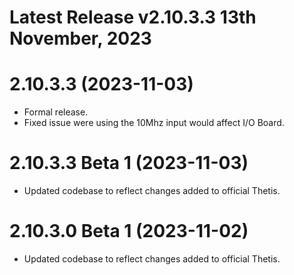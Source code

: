 # Latest Release v2.10.3.3 13th November, 2023

# 2.10.3.3 (2023-11-03)
- Formal release.
- Fixed issue were using the 10Mhz input would affect I/O Board.

# 2.10.3.3 Beta 1 (2023-11-03)
- Updated codebase to reflect changes added to official Thetis.

# 2.10.3.0 Beta 1 (2023-11-02)
- Updated codebase to reflect changes added to official Thetis.




